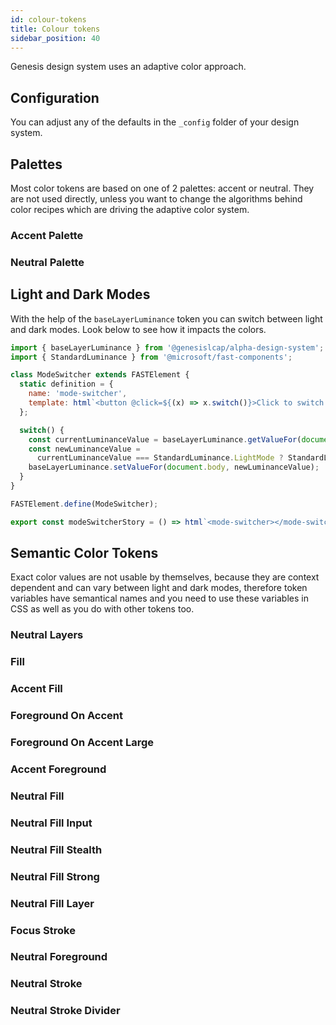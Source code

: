 ```yaml
---
id: colour-tokens
title: Colour tokens
sidebar_position: 40
---
```


Genesis design system uses an adaptive color approach.

## Configuration

You can adjust any of the defaults in the `_config` folder of your design system.

## Palettes

Most color tokens are based on one of 2 palettes: accent or neutral. They are not used directly, unless you want to change the algorithms behind color recipes which are driving the adaptive color system.

### Accent Palette

<dockit-fast-frame-color-palette type="accent"></dockit-fast-frame-color-palette>

### Neutral Palette

<dockit-fast-frame-color-palette type="neutral"></dockit-fast-frame-color-palette>

## Light and Dark Modes

With the help of the `baseLayerLuminance` token you can switch between light and dark modes. Look below to see how it impacts the colors.

```js preview-story
import { baseLayerLuminance } from '@genesislcap/alpha-design-system';
import { StandardLuminance } from '@microsoft/fast-components';

class ModeSwitcher extends FASTElement {
  static definition = {
    name: 'mode-switcher',
    template: html`<button @click=${(x) => x.switch()}>Click to switch the mode</button>`,
  };

  switch() {
    const currentLuminanceValue = baseLayerLuminance.getValueFor(document.body);
    const newLuminanceValue =
      currentLuminanceValue === StandardLuminance.LightMode ? StandardLuminance.DarkMode : StandardLuminance.LightMode;
    baseLayerLuminance.setValueFor(document.body, newLuminanceValue);
  }
}

FASTElement.define(ModeSwitcher);

export const modeSwitcherStory = () => html`<mode-switcher></mode-switcher>`;
```

## Semantic Color Tokens

Exact color values are not usable by themselves, because they are context dependent and can vary between light and dark modes, therefore token variables have semantical names and you need to use these variables in CSS as well as you do with other tokens too.

### Neutral Layers

<dockit-fast-frame-color-tokens tokens="neutralLayerCardContainer,neutralLayerFloating,neutralLayer1,neutralLayer2,neutralLayer3,neutralLayer4"></dockit-fast-frame-color-tokens>

### Fill

<dockit-fast-frame-color-tokens tokens="fillColor"></dockit-fast-frame-color-tokens>

### Accent Fill

<dockit-fast-frame-color-tokens tokens="accentFillRest,accentFillHover,accentFillActive,accentFillFocus"></dockit-fast-frame-color-tokens>

### Foreground On Accent

<dockit-fast-frame-color-tokens tokens="foregroundOnAccentRest,foregroundOnAccentHover,foregroundOnAccentActive,foregroundOnAccentFocus"></dockit-fast-frame-color-tokens>

### Foreground On Accent Large

<dockit-fast-frame-color-tokens tokens="foregroundOnAccentRestLarge,foregroundOnAccentHoverLarge,foregroundOnAccentActiveLarge,foregroundOnAccentFocusLarge"></dockit-fast-frame-color-tokens>

### Accent Foreground

<dockit-fast-frame-color-tokens tokens="accentForegroundRest,accentForegroundHover,accentForegroundActive,accentForegroundFocus"></dockit-fast-frame-color-tokens>

### Neutral Fill

<dockit-fast-frame-color-tokens tokens="neutralFillRest,neutralFillHover,neutralFillActive,neutralFillFocus"></dockit-fast-frame-color-tokens>

### Neutral Fill Input

<dockit-fast-frame-color-tokens tokens="neutralFillInputRest,neutralFillInputHover,neutralFillInputActive,neutralFillInputFocus"></dockit-fast-frame-color-tokens>

### Neutral Fill Stealth

<dockit-fast-frame-color-tokens tokens="neutralFillStealthRest,neutralFillStealthHover,neutralFillStealthActive,neutralFillStealthFocus"></dockit-fast-frame-color-tokens>

### Neutral Fill Strong

<dockit-fast-frame-color-tokens tokens="neutralFillStrongRest,neutralFillStrongHover,neutralFillStrongActive,neutralFillStrongFocus"></dockit-fast-frame-color-tokens>

### Neutral Fill Layer

<dockit-fast-frame-color-tokens tokens="neutralFillLayerRest"></dockit-fast-frame-color-tokens>

### Focus Stroke

<dockit-fast-frame-color-tokens tokens="focusStrokeOuter,focusStrokeInner"></dockit-fast-frame-color-tokens>

### Neutral Foreground

<dockit-fast-frame-color-tokens tokens="neutralForegroundRest,neutralForegroundHint"></dockit-fast-frame-color-tokens>

### Neutral Stroke

<dockit-fast-frame-color-tokens tokens="neutralStrokeRest,neutralStrokeHover,neutralStrokeActive,neutralStrokeFocus"></dockit-fast-frame-color-tokens>

### Neutral Stroke Divider

<dockit-fast-frame-color-tokens tokens="neutralStrokeDividerRest"></dockit-fast-frame-color-tokens>
